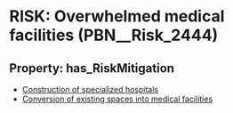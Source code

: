 # RISK: __Overwhelmed medical facilities__ (PBN__Risk_2444)

## Property: has_RiskMitigation

* [Construction of specialized hospitals](PBN__Mitigation_109)
* [Conversion of existing spaces into medical facilities](PBN__Mitigation_110)

